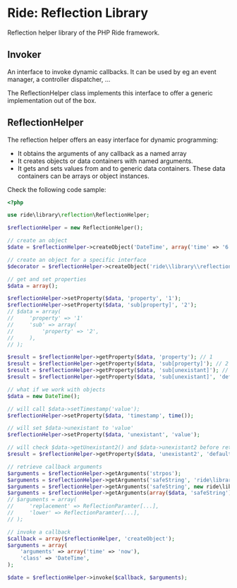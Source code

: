 # Ride: Reflection Library

Reflection helper library of the PHP Ride framework.

## Invoker

An interface to invoke dynamic callbacks.
It can be used by eg an event manager, a controller dispatcher, ...

The ReflectionHelper class implements this interface to offer a generic implementation out of the box.

## ReflectionHelper

The reflection helper offers an easy interface for dynamic programming:

* It obtains the arguments of any callback as a named array
* It creates objects or data containers with named arguments.
* It gets and sets values from and to generic data containers. These data containers can be arrays or object instances.

Check the following code sample:

```php
<?php

use ride\library\reflection\ReflectionHelper;

$reflectionHelper = new ReflectionHelper();

// create an object
$date = $reflectionHelper->createObject('DateTime', array('time' => '6 July 1983'));

// create an object for a specific interface
$decorator = $reflectionHelper->createObject('ride\\library\\reflection\\ReflectionHelper', null, 'ride\\library\\reflection\\Invoker');

// get and set properties
$data = array();

$reflectionHelper->setProperty($data, 'property', '1');
$reflectionHelper->setProperty($data, 'sub[property]', '2');
// $data = array(
//     'property' => '1'
//     'sub' => array(
//         'property' => '2',
//     ),
// );

$result = $reflectionHelper->getProperty($data, 'property'); // 1
$result = $reflectionHelper->getProperty($data, 'sub[property]'); // 2
$result = $reflectionHelper->getProperty($data, 'sub[unexistant]'); // null
$result = $reflectionHelper->getProperty($data, 'sub[unexistant]', 'default'); // default

// what if we work with objects     
$data = new DateTime();

// will call $data->setTimestamp('value');
$reflectionHelper->setProperty($data, 'timestamp', time()); 

// will set $data->unexistant to 'value'
$reflectionHelper->setProperty($data, 'unexistant', 'value'); 

// will check $data->getUnexistant2() and $data->unexistant2 before return 'default'
$result = $reflectionHelper->getProperty($data, 'unexistant2', 'default'); 

// retrieve callback arguments
$arguments = $reflectionHelper->getArguments('strpos');
$arguments = $reflectionHelper->getArguments('safeString', 'ride\library\String');
$arguments = $reflectionHelper->getArguments('safeString', new ride\library\String());
$arguments = $reflectionHelper->getArguments(array($data, 'safeString');
// $arguments = array(
//     'replacement' => ReflectionParamter[...],     
//     'lower' => ReflectionParamter[...],
// );     

// invoke a callback
$callback = array($reflectionHelper, 'createObject');
$arguments = array(
    'arguments' => array('time' => 'now'),
    'class' => 'DateTime',
);

$date = $reflectionHelper->invoke($callback, $arguments);
```
